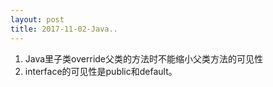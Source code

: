 ```yaml
---
layout: post
title: 2017-11-02-Java..
---
```



1. Java里子类override父类的方法时不能缩小父类方法的可见性
2. interface的可见性是public和default。